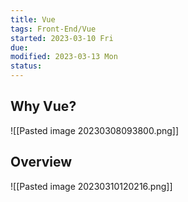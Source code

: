 ```yaml
---
title: Vue
tags: Front-End/Vue    
started: 2023-03-10 Fri
due: 
modified: 2023-03-13 Mon
status: 
---
```

## Why Vue?
![[Pasted image 20230308093800.png]]
## Overview
![[Pasted image 20230310120216.png]]